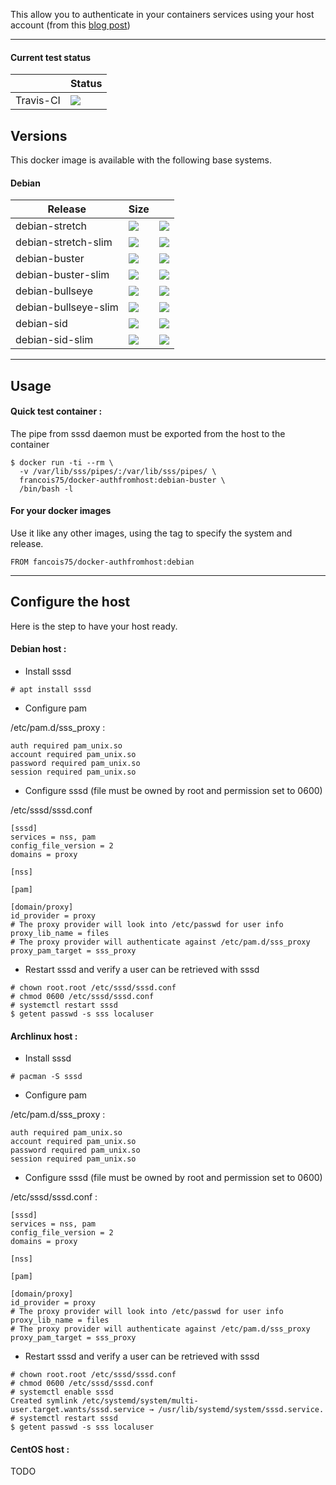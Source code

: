 
This allow you to authenticate in your containers services using your host account (from this [blog post](https://jhrozek.wordpress.com/2015/03/31/authenticating-a-docker-container-against-hosts-unix-accounts/))

----
#### Current test status

| | Status|
|---|---|
| Travis-CI | [![](https://travis-ci.org/arcenik/docker-authfromhost.svg?branch=master)](https://travis-ci.org/arcenik/docker-authfromhost)|

## Versions

This docker image is available with the following base systems.

#### Debian

|Release|Size||
|---|---|---|
|debian-stretch| [![](https://images.microbadger.com/badges/image/francois75/docker-authfromhost:debian-stretch.svg)](http://microbadger.com/images/francois75/docker-authfromhost:debian-stretch "Get your own image badge on microbadger.com")|[![](https://images.microbadger.com/badges/version/francois75/docker-authfromhost:debian-stretch.svg)](http://microbadger.com/images/francois75/docker-authfromhost:debian-stretch "Get your own version badge on microbadger.com")|
|debian-stretch-slim| [![](https://images.microbadger.com/badges/image/francois75/docker-authfromhost:debian-stretch-slim.svg)](http://microbadger.com/images/francois75/docker-authfromhost:debian-stretch-slim "Get your own image badge on microbadger.com")|[![](https://images.microbadger.com/badges/version/francois75/docker-authfromhost:debian-stretch-slim.svg)](http://microbadger.com/images/francois75/docker-authfromhost:debian-stretch-slim "Get your own version badge on microbadger.com")|
|debian-buster| [![](https://images.microbadger.com/badges/image/francois75/docker-authfromhost:debian-buster.svg)](http://microbadger.com/images/francois75/docker-authfromhost:debian-buster "Get your own image badge on microbadger.com")|[![](https://images.microbadger.com/badges/version/francois75/docker-authfromhost:debian-buster.svg)](http://microbadger.com/images/francois75/docker-authfromhost:debian-buster "Get your own version badge on microbadger.com")|
|debian-buster-slim| [![](https://images.microbadger.com/badges/image/francois75/docker-authfromhost:debian-buster-slim.svg)](http://microbadger.com/images/francois75/docker-authfromhost:debian-buster-slim "Get your own image badge on microbadger.com")|[![](https://images.microbadger.com/badges/version/francois75/docker-authfromhost:debian-buster-slim.svg)](http://microbadger.com/images/francois75/docker-authfromhost:debian-buster-slim "Get your own version badge on microbadger.com")|
|debian-bullseye| [![](https://images.microbadger.com/badges/image/francois75/docker-authfromhost:debian-bullseye.svg)](http://microbadger.com/images/francois75/docker-authfromhost:debian-bullseye "Get your own image badge on microbadger.com")|[![](https://images.microbadger.com/badges/version/francois75/docker-authfromhost:debian-bullseye.svg)](http://microbadger.com/images/francois75/docker-authfromhost:debian-bullseye "Get your own version badge on microbadger.com")|
|debian-bullseye-slim| [![](https://images.microbadger.com/badges/image/francois75/docker-authfromhost:debian-bullseye-slim.svg)](http://microbadger.com/images/francois75/docker-authfromhost:debian-bullseye-slim "Get your own image badge on microbadger.com")|[![](https://images.microbadger.com/badges/version/francois75/docker-authfromhost:debian-bullseye-slim.svg)](http://microbadger.com/images/francois75/docker-authfromhost:debian-bullseye-slim "Get your own version badge on microbadger.com")|
|debian-sid| [![](https://images.microbadger.com/badges/image/francois75/docker-authfromhost:debian-sid.svg)](http://microbadger.com/images/francois75/docker-authfromhost:debian-sid "Get your own image badge on microbadger.com")|[![](https://images.microbadger.com/badges/version/francois75/docker-authfromhost:debian-sid.svg)](http://microbadger.com/images/francois75/docker-authfromhost:debian-sid "Get your own version badge on microbadger.com")|
|debian-sid-slim| [![](https://images.microbadger.com/badges/image/francois75/docker-authfromhost:debian-sid-slim.svg)](http://microbadger.com/images/francois75/docker-authfromhost:debian-sid-slim "Get your own image badge on microbadger.com")|[![](https://images.microbadger.com/badges/version/francois75/docker-authfromhost:debian-sid-slim.svg)](http://microbadger.com/images/francois75/docker-authfromhost:debian-sid-slim "Get your own version badge on microbadger.com")|

----
## Usage

#### Quick test container :

The pipe from sssd daemon must be exported from the host to the container

```
$ docker run -ti --rm \
  -v /var/lib/sss/pipes/:/var/lib/sss/pipes/ \
  francois75/docker-authfromhost:debian-buster \
  /bin/bash -l
```

#### For your docker images

Use it like any other images, using the tag to specify the system and release.

```
FROM fancois75/docker-authfromhost:debian
```

----
## Configure the host

Here is the step to have your host ready.

#### Debian host :

* Install sssd

```
# apt install sssd
```

* Configure pam

/etc/pam.d/sss_proxy :

```
auth required pam_unix.so
account required pam_unix.so
password required pam_unix.so
session required pam_unix.so
```

* Configure sssd (file must be owned by root and permission set to 0600)

/etc/sssd/sssd.conf

```
[sssd]
services = nss, pam
config_file_version = 2
domains = proxy

[nss]

[pam]

[domain/proxy]
id_provider = proxy
# The proxy provider will look into /etc/passwd for user info
proxy_lib_name = files
# The proxy provider will authenticate against /etc/pam.d/sss_proxy
proxy_pam_target = sss_proxy
```

* Restart sssd and verify a user can be retrieved with sssd

```
# chown root.root /etc/sssd/sssd.conf
# chmod 0600 /etc/sssd/sssd.conf
# systemctl restart sssd
$ getent passwd -s sss localuser
```

#### Archlinux host :

* Install sssd

```
# pacman -S sssd
```

* Configure pam

/etc/pam.d/sss_proxy :

```
auth required pam_unix.so
account required pam_unix.so
password required pam_unix.so
session required pam_unix.so
```

* Configure sssd (file must be owned by root and permission set to 0600)

/etc/sssd/sssd.conf :

```
[sssd]
services = nss, pam
config_file_version = 2
domains = proxy

[nss]

[pam]

[domain/proxy]
id_provider = proxy
# The proxy provider will look into /etc/passwd for user info
proxy_lib_name = files
# The proxy provider will authenticate against /etc/pam.d/sss_proxy
proxy_pam_target = sss_proxy
```

* Restart sssd and verify a user can be retrieved with sssd

```
# chown root.root /etc/sssd/sssd.conf
# chmod 0600 /etc/sssd/sssd.conf
# systemctl enable sssd
Created symlink /etc/systemd/system/multi-user.target.wants/sssd.service → /usr/lib/systemd/system/sssd.service.
# systemctl restart sssd
$ getent passwd -s sss localuser
```

#### CentOS host :

TODO

